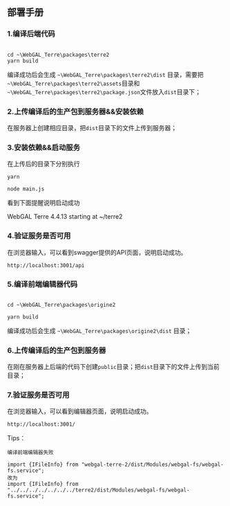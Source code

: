 ## 部署手册

### 1.编译后端代码

```

cd ~\WebGAL_Terre\packages\terre2
yarn build

```

编译成功后会生成 `~\WebGAL_Terre\packages\terre2\dist` 目录，需要把`~\WebGAL_Terre\packages\terre2\assets`目录和`~\WebGAL_Terre\packages\terre2\package.json`文件放入`dist`目录下；


### 2.上传编译后的生产包到服务器&&安装依赖

在服务器上创建相应目录，把`dist`目录下的文件上传到服务器；


### 3.安装依赖&&启动服务

在上传后的目录下分别执行

```
yarn

node main.js

```
看到下面提醒说明启动成功

WebGAL Terre 4.4.13 starting at ~/terre2

### 4.验证服务是否可用

在浏览器输入，可以看到swagger提供的API页面，说明启动成功。

```
http://localhost:3001/api
```

### 5.编译前端编辑器代码
```

cd ~\WebGAL_Terre\packages\origine2

yarn build

```

编译成功后会生成 `~\WebGAL_Terre\packages\origine2\dist` 目录；


### 6.上传编译后的生产包到服务器

在刚在服务器上后端的代码下创建`public`目录；把`dist`目录下的文件上传到当前目录；


### 7.验证服务是否可用

在浏览器输入，可以看到编辑器页面，说明启动成功。

```
http://localhost:3001/
```


Tips：

```
编译前端编辑器失败

import {IFileInfo} from "webgal-terre-2/dist/Modules/webgal-fs/webgal-fs.service";
改为
import {IFileInfo} from "../../../../../../../terre2/dist/Modules/webgal-fs/webgal-fs.service";
```